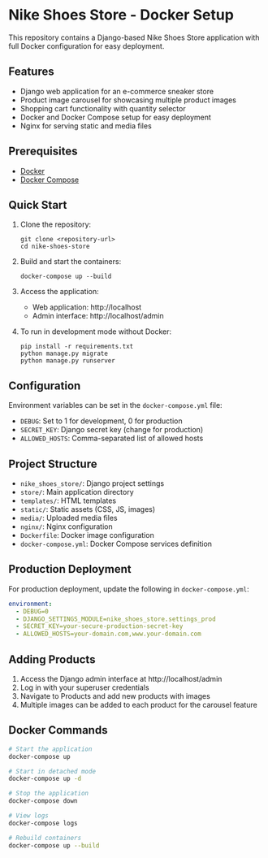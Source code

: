 # Nike Shoes Store - Docker Setup

This repository contains a Django-based Nike Shoes Store application with full Docker configuration for easy deployment.

## Features

- Django web application for an e-commerce sneaker store
- Product image carousel for showcasing multiple product images
- Shopping cart functionality with quantity selector
- Docker and Docker Compose setup for easy deployment
- Nginx for serving static and media files

## Prerequisites

- [Docker](https://docs.docker.com/get-docker/)
- [Docker Compose](https://docs.docker.com/compose/install/)

## Quick Start

1. Clone the repository:
   ```
   git clone <repository-url>
   cd nike-shoes-store
   ```

2. Build and start the containers:
   ```
   docker-compose up --build
   ```

3. Access the application:
   - Web application: http://localhost
   - Admin interface: http://localhost/admin

4. To run in development mode without Docker:
   ```
   pip install -r requirements.txt
   python manage.py migrate
   python manage.py runserver
   ```

## Configuration

Environment variables can be set in the `docker-compose.yml` file:

- `DEBUG`: Set to 1 for development, 0 for production
- `SECRET_KEY`: Django secret key (change for production)
- `ALLOWED_HOSTS`: Comma-separated list of allowed hosts

## Project Structure

- `nike_shoes_store/`: Django project settings
- `store/`: Main application directory
- `templates/`: HTML templates
- `static/`: Static assets (CSS, JS, images)
- `media/`: Uploaded media files
- `nginx/`: Nginx configuration
- `Dockerfile`: Docker image configuration
- `docker-compose.yml`: Docker Compose services definition

## Production Deployment

For production deployment, update the following in `docker-compose.yml`:

```yaml
environment:
  - DEBUG=0
  - DJANGO_SETTINGS_MODULE=nike_shoes_store.settings_prod
  - SECRET_KEY=your-secure-production-secret-key
  - ALLOWED_HOSTS=your-domain.com,www.your-domain.com
```

## Adding Products

1. Access the Django admin interface at http://localhost/admin
2. Log in with your superuser credentials
3. Navigate to Products and add new products with images
4. Multiple images can be added to each product for the carousel feature

## Docker Commands

```bash
# Start the application
docker-compose up

# Start in detached mode
docker-compose up -d

# Stop the application
docker-compose down

# View logs
docker-compose logs

# Rebuild containers
docker-compose up --build
```
